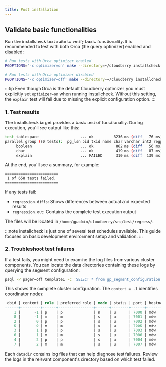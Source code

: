 ```yaml
---
title: Post installation
---
```


## Validate basic functionalities

Run the installcheck test suite to verify basic functionality. It is recommended to test with both Orca (the query optimizer) enabled and disabled:

```bash
# Run tests with Orca optimizer enabled
PGOPTIONS='-c optimizer=on' make --directory=~/cloudberry installcheck

# Run tests with Orca optimizer disabled
PGOPTIONS='-c optimizer=off' make --directory=~/cloudberry installcheck
```

:::tip
Even though Orca is the default Cloudberry optimizer, you must explicitly set `optimizer=on` when running installcheck. Without this setting, the `explain` test will fail due to missing the explicit configuration option.
:::

### 1. Test results

The installcheck target provides a basic test of functionality. During execution, you'll see output like this:

```bash
test tablespace                   ... ok         3236 ms (diff   76 ms)
parallel group (20 tests):  pg_lsn oid txid name char varchar int2 regproc text ...
     boolean                      ... ok          862 ms (diff   56 ms)
     char                         ... ok          419 ms (diff   87 ms)
     explain                      ... FAILED      310 ms (diff  139 ms)
```

At the end, you'll see a summary, for example:

```
========================
 1 of 658 tests failed. 
========================
```

If any tests fail:

- `regression.diffs`: Shows differences between actual and expected results
- `regression.out`: Contains the complete test execution output

The files will be located in `/home/gpadmin/cloudberry/src/test/regress/`.

:::note
installcheck is just one of several test schedules available. This guide focuses on basic development environment setup and validation.
:::

### 2. Troubleshoot test failures

If a test fails, you might need to examine the log files from various cluster components. You can locate the data directories containing these logs by querying the segment configuration:

```bash
psql -P pager=off template1 -c 'SELECT * from gp_segment_configuration'
```

This shows the complete cluster configuration. The `content = -1` identifies coordinator nodes:

```sql
 dbid | content | role | preferred_role | mode | status | port | hostname | address |                                  datadir                                   | warehouseid 
------+---------+------+----------------+------+--------+------+----------+---------+----------------------------------------------------------------------------+-------------
    1 |      -1 | p    | p              | n    | u      | 7000 | mdw      | mdw     | /home/gpadmin/cloudberry/gpAux/gpdemo/datadirs/qddir/demoDataDir-1         |           0
    8 |      -1 | m    | m              | s    | u      | 7001 | mdw      | mdw     | /home/gpadmin/cloudberry/gpAux/gpdemo/datadirs/standby                     |           0
    2 |       0 | p    | p              | s    | u      | 7002 | mdw      | mdw     | /home/gpadmin/cloudberry/gpAux/gpdemo/datadirs/dbfast1/demoDataDir0        |           0
    5 |       0 | m    | m              | s    | u      | 7005 | mdw      | mdw     | /home/gpadmin/cloudberry/gpAux/gpdemo/datadirs/dbfast_mirror1/demoDataDir0 |           0
    3 |       1 | p    | p              | s    | u      | 7003 | mdw      | mdw     | /home/gpadmin/cloudberry/gpAux/gpdemo/datadirs/dbfast2/demoDataDir1        |           0
    6 |       1 | m    | m              | s    | u      | 7006 | mdw      | mdw     | /home/gpadmin/cloudberry/gpAux/gpdemo/datadirs/dbfast_mirror2/demoDataDir1 |           0
    4 |       2 | p    | p              | s    | u      | 7004 | mdw      | mdw     | /home/gpadmin/cloudberry/gpAux/gpdemo/datadirs/dbfast3/demoDataDir2        |           0
    7 |       2 | m    | m              | s    | u      | 7007 | mdw      | mdw     | /home/gpadmin/cloudberry/gpAux/gpdemo/datadirs/dbfast_mirror3/demoDataDir2 |           0
```

Each `datadir` contains log files that can help diagnose test failures. Review the logs in the relevant component's directory based on which test failed. 